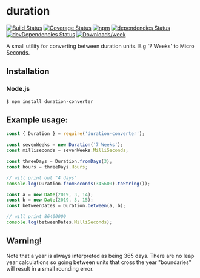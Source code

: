 # duration
[![Build Status][1]][2]
[![Coverage Status][3]][4]
[![npm][5]][6]
[![dependencies Status][7]][8]
[![devDependencies Status][9]][10]
[![Downloads/week][11]][12]

[1]: https://travis-ci.org/gnarr/duration.svg?branch=master
[2]: https://travis-ci.org/gnarr/duration
[3]: https://coveralls.io/repos/github/gnarr/duration/badge.svg?branch=master
[4]: https://coveralls.io/github/gnarr/duration?branch=master
[5]: https://img.shields.io/npm/v/duration-converter.svg?style=flat-square
[6]: https://www.npmjs.com/package/duration-converter
[7]: https://david-dm.org/gnarr/duration.svg
[8]: https://david-dm.org/gnarr/duration
[9]: https://david-dm.org/gnarr/duration/dev-status.svg
[10]: https://david-dm.org/gnarr/duration?type=dev
[11]: https://img.shields.io/npm/dw/duration-converter.svg
[12]: https://www.npmjs.com/package/duration-converter

A small utility for converting between duration units. E.g '7 Weeks' to Micro Seconds.

## Installation

### Node.js

    $ npm install duration-converter

## Example usage:
```javascript
const { Duration } = require('duration-converter');

const sevenWeeks = new Duration('7 Weeks');
const milliseconds = sevenWeeks.MilliSeconds;

const threeDays = Duration.fromDays(3);
const hours = threeDays.Hours;

// will print out "4 days"
console.log(Duration.fromSeconds(345600).toString());

const a = new Date(2019, 3, 14);
const b = new Date(2019, 3, 15);
const betweenDates = Duration.between(a, b);

// will print 86400000
console.log(betweenDates.MilliSeconds);

```

## Warning!

Note that a year is always interpreted as being 365 days. There are no leap year calculations so going between units that cross the year "boundaries" will result in a small rounding error.
